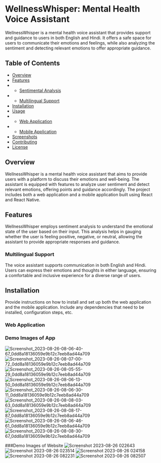 # WellnessWhisper: Mental Health Voice Assistant

WellnessWhisper is a mental health voice assistant that provides support and guidance to users in both English and Hindi. It offers a safe space for users to communicate their emotions and feelings, while also analyzing the sentiment and detecting relevant emotions to offer appropriate guidance.

## Table of Contents

- [Overview](#overview)
- [Features](#features)
- - [Sentimental Analysis](#sentimental-analysis)
- - [Multilingual Support](#multilingual-support)
- [Installation](#installation)
- [Usage](#usage)
- - [Web Application](#web-application)
- - [Mobile Application](#mobile-application)
- [Screenshots](#screenshots)
- [Contributing](#contributing)
- [License](#license)

## Overview

WellnessWhisper is a mental health voice assistant that aims to provide users with a platform to discuss their emotions and well-being. The assistant is equipped with features to analyze user sentiment and detect relevant emotions, offering points and guidance accordingly. The project includes both a web application and a mobile application built using React and React Native.

## Features

WellnessWhisper employs sentiment analysis to understand the emotional state of the user based on their input. This analysis helps in gauging whether the user is feeling positive, negative, or neutral, allowing the assistant to provide appropriate responses and guidance.

### Multilingual Support

The voice assistant supports communication in both English and Hindi. Users can express their emotions and thoughts in either language, ensuring a comfortable and inclusive experience for a diverse range of users.

## Installation

Provide instructions on how to install and set up both the web application and the mobile application. Include any dependencies that need to be installed, configuration steps, etc.

### Web Application
### Demo Images of App
![Screenshot_2023-08-26-08-06-40-67_0dd8a18136059e9b12c7eeb8ad44a709](https://github.com/CreepySpider-bot/WellnessWhisper/assets/90510951/eabcc3e4-866a-4c21-aec8-e90a45f58180)
![Screenshot_2023-08-26-08-07-00-72_0dd8a18136059e9b12c7eeb8ad44a709](https://github.com/CreepySpider-bot/WellnessWhisper/assets/90510951/56e8f343-dcfe-4895-ac93-1e119cf8f9aa)
![Screenshot_2023-08-26-08-05-55-29_0dd8a18136059e9b12c7eeb8ad44a709](https://github.com/CreepySpider-bot/WellnessWhisper/assets/90510951/0ceab5bc-bc60-4ea7-91d4-2f233f4d827d)
![Screenshot_2023-08-26-08-06-13-50_0dd8a18136059e9b12c7eeb8ad44a709](https://github.com/CreepySpider-bot/WellnessWhisper/assets/90510951/fec3c9e4-5bba-44e6-a921-007190b26b05)
![Screenshot_2023-08-26-08-06-30-11_0dd8a18136059e9b12c7eeb8ad44a709](https://github.com/CreepySpider-bot/WellnessWhisper/assets/90510951/f64fa330-295a-4702-a69a-dca2ec635105)
![Screenshot_2023-08-26-08-08-03-63_0dd8a18136059e9b12c7eeb8ad44a709](https://github.com/CreepySpider-bot/WellnessWhisper/assets/90510951/f644149e-bb70-4ebe-889a-634bee1e921b)
![Screenshot_2023-08-26-08-08-17-87_0dd8a18136059e9b12c7eeb8ad44a709](https://github.com/CreepySpider-bot/WellnessWhisper/assets/90510951/02d8eb15-3f98-4717-8174-3b6b1b8d91f2)
![Screenshot_2023-08-26-08-06-46-61_0dd8a18136059e9b12c7eeb8ad44a709](https://github.com/CreepySpider-bot/WellnessWhisper/assets/90510951/8593f2be-01b3-493b-87dd-eda924441269)
![Screenshot_2023-08-26-08-08-30-67_0dd8a18136059e9b12c7eeb8ad44a709](https://github.com/CreepySpider-bot/WellnessWhisper/assets/90510951/6bff43d3-6217-4e7d-8733-6de5f147f713)


###Demo Images of Website
![Screenshot 2023-08-26 022643](https://github.com/CreepySpider-bot/WellnessWhisper/assets/90510951/ca0e13e3-df25-474b-a5b1-954712798c5b)
![Screenshot 2023-08-26 023514](https://github.com/CreepySpider-bot/WellnessWhisper/assets/90510951/81666d73-601d-44cf-a4fd-97b22c8ac7a1)
![Screenshot 2023-08-26 024158](https://github.com/CreepySpider-bot/WellnessWhisper/assets/90510951/aae9d80a-6c27-43e1-8f79-945dc3e06a09)
![Screenshot 2023-08-26 082231](https://github.com/CreepySpider-bot/WellnessWhisper/assets/90510951/ca04944c-e1a6-4744-99a7-af0bde001275)
![Screenshot 2023-08-26 082507](https://github.com/CreepySpider-bot/WellnessWhisper/assets/90510951/5254cd82-ec01-4253-af61-28f32580b07a)


